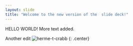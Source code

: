 ```yaml
---
layout: slide
title: "Welcome to the new version of the  slide deck!"
---
```


HELLO WORLD! 
More text added.

Another edit 
![herme-t-crabb](https://octodex.github.com/images/herme-t-crabb.png)
{: .center}

